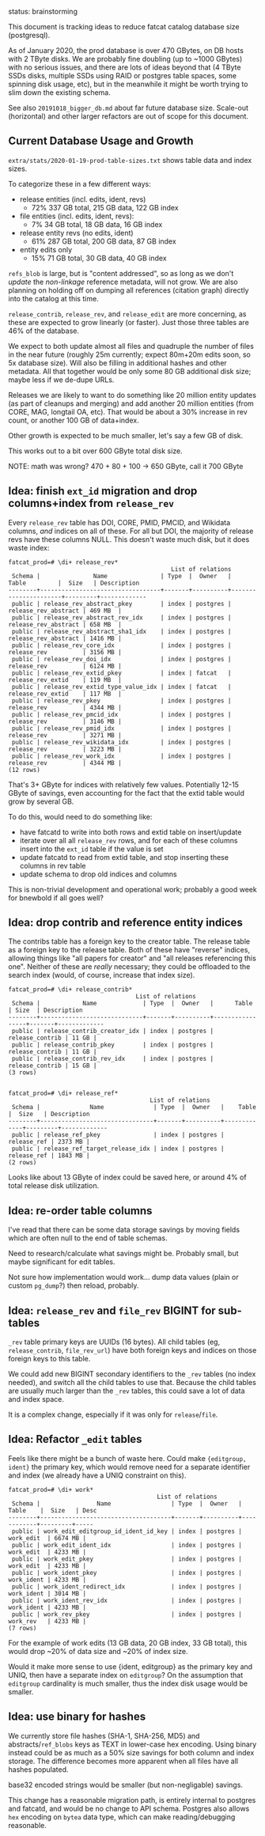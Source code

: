 
status: brainstorming

This document is tracking ideas to reduce fatcat catalog database size (postgresql).

As of January 2020, the prod database is over 470 GBytes, on DB hosts with 2
TByte disks. We are probably fine doubling (up to ~1000 GBytes) with no serious
issues, and there are lots of ideas beyond that (4 TByte SSDs disks, multiple
SSDs using RAID or postgres table spaces, some spinning disk usage, etc), but
in the meanwhile it might be worth trying to slim down the existing schema.

See also `20191018_bigger_db.md` about far future database size. Scale-out
(horizontal) and other larger refactors are out of scope for this document.


## Current Database Usage and Growth

`extra/stats/2020-01-19-prod-table-sizes.txt` shows table data and index sizes.

To categorize these in a few different ways:

- release entities (incl. edits, ident, revs)
    - 72%   337 GB total, 215 GB data, 122 GB index
- file entities (incl. edits, ident, revs):
    -  7%    34 GB total,  18 GB data,  16 GB index
- release entity revs (no edits, ident)
    - 61%   287 GB total, 200 GB data,  87 GB index
- entity edits only
    - 15%    71 GB total,  30 GB data,  40 GB index

`refs_blob` is large, but is "content addressed", so as long as we don't
*update* the *non-linkage* reference metadata, will not grow. We are also
planning on holding off on dumping all references (citation graph) directly
into the catalog at this time.

`release_contrib`, `release_rev`, and `release_edit` are more concerning, as
these are expected to grow linearly (or faster). Just those three tables are
46% of the database.

We expect to both update almost all files and quadruple the number of files in
the near future (roughly 25m currently; expect 80m+20m edits soon, so 5x
database size). Will also be filling in additional hashes and other metadata.
All that together would be only some 80 GB additional disk size; maybe less if
we de-dupe URLs.

Releases we are likely to want to do something like 20 million entity updates (as
part of cleanups and merging) and add another 20 million entities (from CORE,
MAG, longtail OA, etc). That would be about a 30% increase in rev count, or
another 100 GB of data+index.

Other growth is expected to be much smaller, let's say a few GB of disk.

This works out to a bit over 600 GByte total disk size.

NOTE: math was wrong? 470 + 80 + 100 -> 650 GByte, call it 700 GByte


## Idea: finish `ext_id` migration and drop columns+index from `release_rev`

Every `release_rev` table has DOI, CORE, PMID, PMCID, and Wikidata columns,
*and* indices on all of these. For all but DOI, the majority of release revs
have these columns NULL. This doesn't waste much disk, but it does waste index:

    fatcat_prod=# \di+ release_rev*
                                                  List of relations
     Schema |               Name               | Type  |  Owner   |        Table         |  Size   | Description 
    --------+----------------------------------+-------+----------+----------------------+---------+-------------
     public | release_rev_abstract_pkey        | index | postgres | release_rev_abstract | 469 MB  | 
     public | release_rev_abstract_rev_idx     | index | postgres | release_rev_abstract | 658 MB  | 
     public | release_rev_abstract_sha1_idx    | index | postgres | release_rev_abstract | 1416 MB | 
     public | release_rev_core_idx             | index | postgres | release_rev          | 3156 MB | 
     public | release_rev_doi_idx              | index | postgres | release_rev          | 6124 MB | 
     public | release_rev_extid_pkey           | index | fatcat   | release_rev_extid    | 119 MB  | 
     public | release_rev_extid_type_value_idx | index | fatcat   | release_rev_extid    | 117 MB  | 
     public | release_rev_pkey                 | index | postgres | release_rev          | 4344 MB | 
     public | release_rev_pmcid_idx            | index | postgres | release_rev          | 3146 MB | 
     public | release_rev_pmid_idx             | index | postgres | release_rev          | 3271 MB | 
     public | release_rev_wikidata_idx         | index | postgres | release_rev          | 3223 MB | 
     public | release_rev_work_idx             | index | postgres | release_rev          | 4344 MB | 
    (12 rows)

That's 3+ GByte for indices with relatively few values. Potentially 12-15 GByte
of savings, even accounting for the fact that the extid table would grow by
several GB.

To do this, would need to do something like:

- have fatcatd to write into both rows and extid table on insert/update
- iterate over all all `release_rev` rows, and for each of these columns insert
  into the `ext_id` table if the value is set
- update fatcatd to read from extid table, and stop inserting these columns in
  rev table
- update schema to drop old indices and columns

This is non-trivial development and operational work; probably a good week for
bnewbold if all goes well?


## Idea: drop contrib and reference entity indices

The contribs table has a foreign key to the creator table. The release table as
a foreign key to the release table. Both of these have "reverse" indices,
allowing things like "all papers for creator" and "all releases referencing
this one". Neither of these are *really* necessary; they could be offloaded to
the search index (would, of course, increase that index size).

    fatcat_prod=# \di+ release_contrib*
                                        List of relations
     Schema |            Name             | Type  |  Owner   |      Table      | Size  | Description 
    --------+-----------------------------+-------+----------+-----------------+-------+-------------
     public | release_contrib_creator_idx | index | postgres | release_contrib | 11 GB | 
     public | release_contrib_pkey        | index | postgres | release_contrib | 11 GB | 
     public | release_contrib_rev_idx     | index | postgres | release_contrib | 15 GB | 
    (3 rows)


    fatcat_prod=# \di+ release_ref*
                                            List of relations
     Schema |              Name              | Type  |  Owner   |    Table    |  Size   | Description 
    --------+--------------------------------+-------+----------+-------------+---------+-------------
     public | release_ref_pkey               | index | postgres | release_ref | 2373 MB | 
     public | release_ref_target_release_idx | index | postgres | release_ref | 1843 MB | 
    (2 rows)

Looks like about 13 GByte of index could be saved here, or around 4% of total
release disk utilization.

## Idea: re-order table columns

I've read that there can be some data storage savings by moving fields which
are often null to the end of table schemas.

Need to research/calculate what savings might be. Probably small, but maybe
significant for edit tables.

Not sure how implementation would work... dump data values (plain or custom
`pg_dump`?) then reload, probably.

## Idea: `release_rev` and `file_rev` BIGINT for sub-tables

`_rev` table primary keys are UUIDs (16 bytes). All child tables (eg,
`release_contrib`, `file_rev_url`) have both foreign keys and indices on those
foreign keys to this table.

We could add new BIGINT secondary identifiers to the `_rev` tables (no index
needed), and switch all the child tables to use that. Because the child tables
are usually much larger than the `_rev` tables, this could save a lot of data
and index space.

It is a complex change, especially if it was only for `release`/`file`.

## Idea: Refactor `_edit` tables

Feels like there might be a bunch of waste here. Could make `{editgroup,
ident}` the primary key, which would remove need for a separate identifier and
index (we already have a UNIQ constraint on this).

    fatcat_prod=# \di+ work*
                                              List of relations
     Schema |                Name                 | Type  |  Owner   |   Table    |  Size   | Desc
    --------+-------------------------------------+-------+----------+------------+---------+-----
     public | work_edit_editgroup_id_ident_id_key | index | postgres | work_edit  | 6674 MB | 
     public | work_edit_ident_idx                 | index | postgres | work_edit  | 4233 MB | 
     public | work_edit_pkey                      | index | postgres | work_edit  | 4233 MB | 
     public | work_ident_pkey                     | index | postgres | work_ident | 4233 MB | 
     public | work_ident_redirect_idx             | index | postgres | work_ident | 3014 MB | 
     public | work_ident_rev_idx                  | index | postgres | work_ident | 4233 MB | 
     public | work_rev_pkey                       | index | postgres | work_rev   | 4233 MB | 
    (7 rows)

For the example of work edits (13 GB data, 20 GB index, 33 GB total), this
would drop ~20% of data size and ~20% of index size.

Would it make more sense to use {ident, editgroup} as the primary key and UNIQ,
then have a separate index on `editgroup`? On the assumption that `editgroup`
cardinality is much smaller, thus the index disk usage would be smaller.

## Idea: use binary for hashes

We currently store file hashes (SHA-1, SHA-256, MD5) and abstracts/`ref_blobs`
keys as TEXT in lower-case hex encoding. Using binary instead could be as much
as a 50% size savings for both column and index storage. The difference becomes
more apparent when all files have all hashes populated.

base32 encoded strings would be smaller (but non-negligable) savings.

This change has a reasonable migration path, is entirely internal to postgres
and fatcatd, and would be no change to API schema. Postgres also allows `hex`
encoding on `bytea` data type, which can make reading/debugging reasonable.

